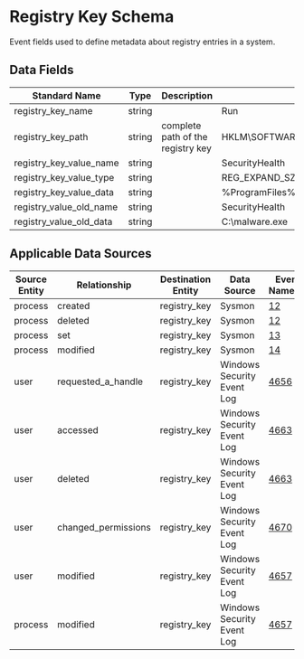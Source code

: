 # Registry Key Schema

Event fields used to define metadata about registry entries in a system.

## Data Fields

| Standard Name | Type | Description | Sample Value |
|--------|---------|-------|-------|
| registry_key_name       | string |                                   | Run                                                |
| registry_key_path       | string | complete path of the registry key | HKLM\SOFTWARE\Microsoft\Windows\CurrentVersion\Run |
| registry_key_value_name | string |                                   | SecurityHealth                                     |
| registry_key_value_type | string |                                   | REG_EXPAND_SZ                                      |
| registry_key_value_data | string |                                   | %ProgramFiles%\Windows Defender\MSASCuiL.exe       |
| registry_value_old_name | string |                                   | SecurityHealth                                     |
| registry_value_old_data | string |                                   | C:\malware.exe                                     |


## Applicable Data Sources
| Source Entity | Relationship | Destination Entity | Data Source | Event Name/ID |
|---------------|--------------|--------------------|-------------|------------|
| process | created | registry_key | Sysmon | [12](../../data_dictionaries/windows/sysmon/events/event-12.md) |
| process | deleted | registry_key | Sysmon | [12](../../data_dictionaries/windows/sysmon/events/event-12.md) |
| process | set | registry_key | Sysmon | [13](../../data_dictionaries/windows/sysmon/events/event-13.md) |
| process | modified | registry_key | Sysmon | [14](../../data_dictionaries/windows/sysmon/events/event-14.md) |
| user | requested_a_handle | registry_key | Windows Security Event Log | [4656](../../data_dictionaries/windows/security/events/event-4656.md) |
| user | accessed | registry_key | Windows Security Event Log | [4663](../../data_dictionaries/windows/security/events/event-4663.md) |
| user | deleted | registry_key | Windows Security Event Log | [4663](../../data_dictionaries/windows/security/events/event-4663.md) |
| user | changed_permissions | registry_key | Windows Security Event Log | [4670](../../data_dictionaries/windows/security/object_access/registry/README.md) |
| user | modified | registry_key | Windows Security Event Log | [4657](../../data_dictionaries/windows/security/object_access/registry/README.md) |
| process | modified | registry_key | Windows Security Event Log | [4657](../../data_dictionaries/windows/security/object_access/registry/README.md) |